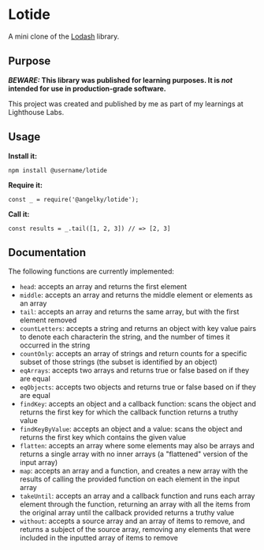 # Lotide

A mini clone of the [Lodash](https://lodash.com) library.

## Purpose

**_BEWARE:_ This library was published for learning purposes. It is _not_ intended for use in production-grade software.**

This project was created and published by me as part of my learnings at Lighthouse Labs.

## Usage

**Install it:**

`npm install @username/lotide`

**Require it:**

`const _ = require('@angelky/lotide');`

**Call it:**

`const results = _.tail([1, 2, 3]) // => [2, 3]`

## Documentation

The following functions are currently implemented:

- `head`: accepts an array and returns the first element
- `middle`: accepts an array and returns the middle element or elements as an array
- `tail`: accepts an array and returns the same array, but with the first element removed
- `countLetters`: accepts a string and returns an object with key value pairs to denote each characterin the string, and the number of times it occurred in the string
- `countOnly`: accepts an array of strings and return counts for a specific subset of those strings (the subset is identified by an object)
- `eqArrays`: accepts two arrays and returns true or false based on if they are equal
- `eqObjects`: accepts two objects and returns true or false based on if they are equal
- `findKey`: accepts an object and a callback function: scans the object and returns the first key for which the callback function returns a truthy value
- `findKeyByValue`: accepts an object and a value: scans the object and returns the first key which contains the given value
- `flatten`: accepts an array where some elements may also be arrays and returns a single array with no inner arrays (a "flattened" version of the input array)
- `map`: accepts an array and a function, and creates a new array with the results of calling the provided function on each element in the input array
- `takeUntil`: accepts an array and a callback function and runs each array element through the function, returning an array with all the items from the original array until the callback provided returns a truthy value
- `without`: accepts a source array and an array of items to remove, and returns a subject of the source array, removing any elements that were included in the inputted array of items to remove
